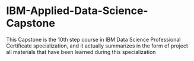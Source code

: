 # IBM-Applied-Data-Science-Capstone
This Capstone is the 10th step course in IBM Data Science Professional Certificate specialization, and it actually summarizes in the form of project all materials that have been learned during this specialization
